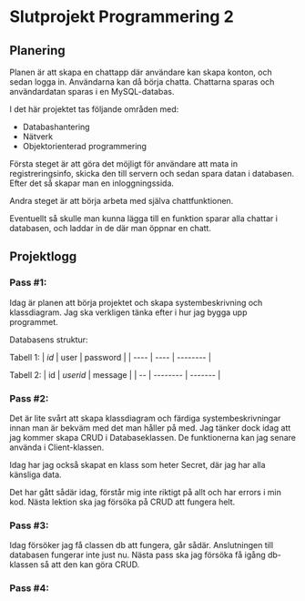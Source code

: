 # Slutprojekt Programmering 2
## __Planering__
Planen är att skapa en chattapp där användare kan skapa konton, och sedan logga in. Användarna kan då börja chatta. Chattarna sparas och användardatan sparas i en MySQL-databas.

I det här projektet tas följande områden med:

* Databashantering
* Nätverk
* Objektorienterad programmering

Första steget är att göra det möjligt för användare att mata in registreringsinfo, skicka den till servern och sedan spara datan i databasen. Efter det så skapar man en inloggningssida.

Andra steget är att börja arbeta med själva chattfunktionen.

Eventuellt så skulle man kunna lägga till en funktion sparar alla chattar i databasen, och laddar in de där man öppnar en chatt.

 ## __Projektlogg__
### Pass #1:
Idag är planen att börja projektet och skapa systembeskrivning och klassdiagram. Jag ska verkligen tänka efter i hur jag bygga upp programmet.

Databasens struktur:

Tabell 1:
| *id* | user | password |
| ---- | ---- | -------- |

Tabell 2:
| id | *userid* | message |
| -- | -------- | ------- |

### Pass #2:
Det är lite svårt att skapa klassdiagram och färdiga systembeskrivningar innan man är bekväm med det man håller på med.
Jag tänker dock idag att jag kommer skapa CRUD i Databaseklassen. De funktionerna kan jag senare använda i Client-klassen.

Idag har jag också skapat en klass som heter Secret, där jag har alla känsliga data.

Det har gått sådär idag, förstår mig inte riktigt på allt och har errors i min kod. Nästa lektion ska jag försöka på CRUD att fungera helt.

### Pass #3:
Idag försöker jag få classen db att fungera, går sådär. Anslutningen till databasen fungerar inte just nu.
Nästa pass ska jag försöka få igång db-klassen så att den kan göra CRUD.

### Pass #4:


